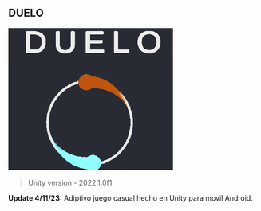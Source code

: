 ## DUELO

![](https://github.com/camilo1962/Duelo/blob/main/Assets/Resources/Icono.png)


> Unity version - 2022.1.0f1

**Update 4/11/23:** Adiptivo juego casual hecho en Unity para movil Android.


